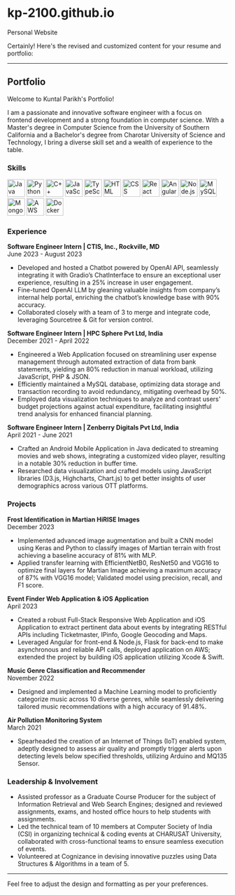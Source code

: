 # kp-2100.github.io
Personal Website

Certainly! Here's the revised and customized content for your resume and portfolio:

---

## Portfolio

Welcome to Kuntal Parikh's Portfolio!

I am a passionate and innovative software engineer with a focus on frontend development and a strong foundation in computer science. With a Master's degree in Computer Science from the University of Southern California and a Bachelor's degree from Charotar University of Science and Technology, I bring a diverse skill set and a wealth of experience to the table.

### Skills

<p align='left'>
  <img src="https://img.icons8.com/color/48/000000/java-coffee-cup-logo.png" alt="Java" width="40" height="40">
  <img src="https://img.icons8.com/color/48/000000/python.png" alt="Python" width="40" height="40">
  <img src="https://img.icons8.com/color/48/000000/c-plus-plus-logo.png" alt="C++" width="40" height="40">
  <img src="https://img.icons8.com/color/48/000000/javascript.png" alt="JavaScript" width="40" height="40">
  <img src="https://img.icons8.com/color/48/000000/typescript.png" alt="TypeScript" width="40" height="40">
  <img src="https://img.icons8.com/color/48/000000/html-5--v1.png" alt="HTML" width="40" height="40">
  <img src="https://img.icons8.com/color/48/000000/css3.png" alt="CSS" width="40" height="40">
  <img src="https://img.icons8.com/color/48/000000/react-native.png" alt="React" width="40" height="40">
  <img src="https://img.icons8.com/color/48/000000/angularjs.png" alt="AngularJS" width="40" height="40">
  <img src="https://img.icons8.com/color/48/000000/nodejs.png" alt="Node.js" width="40" height="40">
  <img src="https://img.icons8.com/color/48/000000/mysql-logo.png" alt="MySQL" width="40" height="40">
  <img src="https://img.icons8.com/color/48/000000/mongodb.png" alt="MongoDB" width="40" height="40">
  <img src="https://img.icons8.com/color/48/000000/aws.png" alt="AWS" width="40" height="40">
  <img src="https://img.icons8.com/color/48/000000/docker.png" alt="Docker" width="40" height="40">
</p>

### Experience

**Software Engineer Intern | CTIS, Inc., Rockville, MD**  
June 2023 - August 2023  
- Developed and hosted a Chatbot powered by OpenAI API, seamlessly integrating it with Gradio’s ChatInterface to ensure an exceptional user experience, resulting in a 25% increase in user engagement.
- Fine-tuned OpenAI LLM by gleaning valuable insights from company’s internal help portal, enriching the chatbot’s knowledge base with 90% accuracy.
- Collaborated closely with a team of 3 to merge and integrate code, leveraging Sourcetree & Git for version control.

**Software Engineer Intern | HPC Sphere Pvt Ltd, India**  
December 2021 - April 2022  
- Engineered a Web Application focused on streamlining user expense management through automated extraction of data from bank statements, yielding an 80% reduction in manual workload, utilizing JavaScript, PHP & JSON.
- Efficiently maintained a MySQL database, optimizing data storage and transaction recording to avoid redundancy, mitigating overhead by 50%.
- Employed data visualization techniques to analyze and contrast users' budget projections against actual expenditure, facilitating insightful trend analysis for enhanced financial planning.

**Software Engineer Intern | Zenberry Digitals Pvt Ltd, India**  
April 2021 - June 2021  
- Crafted an Android Mobile Application in Java dedicated to streaming movies and web shows, integrating a customized video player, resulting in a notable 30% reduction in buffer time.
- Researched data visualization and crafted models using JavaScript libraries (D3.js, Highcharts, Chart.js) to get better insights of user demographics across various OTT platforms.

### Projects

**Frost Identification in Martian HiRISE Images**  
December 2023  
- Implemented advanced image augmentation and built a CNN model using Keras and Python to classify images of Martian terrain with frost achieving a baseline accuracy of 81% with MLP.
- Applied transfer learning with EfficientNetB0, ResNet50 and VGG16 to optimize final layers for Martian Image achieving a maximum accuracy of 87% with VGG16 model; Validated model using precision, recall, and F1 score.

**Event Finder Web Application & iOS Application**  
April 2023  
- Created a robust Full-Stack Responsive Web Application and iOS Application to extract pertinent data about events by integrating RESTful APIs including Ticketmaster, IPinfo, Google Geocoding and Maps.
- Leveraged Angular for front-end & Node.js, Flask for back-end to make asynchronous and reliable API calls, deployed application on AWS; extended the project by building iOS application utilizing Xcode & Swift.

**Music Genre Classification and Recommender**  
November 2022  
- Designed and implemented a Machine Learning model to proficiently categorize music across 10 diverse genres, while seamlessly delivering tailored music recommendations with a high accuracy of 91.48%.

**Air Pollution Monitoring System**  
March 2021  
- Spearheaded the creation of an Internet of Things (IoT) enabled system, adeptly designed to assess air quality and promptly trigger alerts upon detecting levels below specified thresholds, utilizing Arduino and MQ135 Sensor.

### Leadership & Involvement

- Assisted professor as a Graduate Course Producer for the subject of Information Retrieval and Web Search Engines; designed and reviewed assignments, exams, and hosted office hours to help students with assignments.
- Led the technical team of 10 members at Computer Society of India (CSI) in organizing technical & coding events at CHARUSAT University, collaborated with cross-functional teams to ensure seamless execution of events.
- Volunteered at Cognizance in devising innovative puzzles using Data Structures & Algorithms in a team of 5.

---

Feel free to adjust the design and formatting as per your preferences.